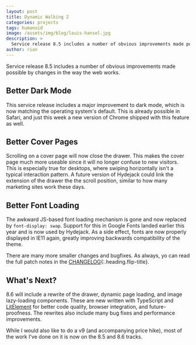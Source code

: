 ```yaml
---
layout: post
title: Dynamic Walking 2
categories: projects
tags: humanoid
image: /assets/img/blog/louis-hansel.jpg
description: >
  Service release 8.5 includes a number of obvious improvements made possible by changes in the way the web works.
author: rian
---
```


Service release 8.5 includes a number of obvious improvements made possible by changes in the way the web works.

## Better Dark Mode
This service release includes a major improvement to dark mode, which is now matching the operating system's default. This is already possible in Safari, and just this week a new version of Chrome shipped with this feature as well.

## Better Cover Pages
Scrolling on a cover page will now close the drawer. This makes the cover page much more useable since it will no longer confuse to new visitors. This is especially true for desktops, where swiping horizontally isn't a typical interaction pattern.
A future version of Hydejack could link the extension of the drawer the the scroll position, similar to how many marketing sites work these days.

## Better Font Loading
The awkward JS-based font loading mechanism is gone and now replaced by `font-display: swap`. Support for this in Google Fonts landed earlier this year and is now used by Hydejack. As a side effect, fonts are now properly displayed in IE11 again, greatly improving backwards compatibility of the theme.

There are many more smaller changes and bugfixes. As always, yo can read the full patch notes in the [CHANGELOG](../../CHANGELOG.md){:.heading.flip-title}.

## What's Next?
8.6 will include a rewrite of the drawer, dynamic page loading, and image lazy-loading components. These are new written with TypeScript and [LitElement](https://lit-element.polymer-project.org) for better code quality, browser integration, and future-proofness. The rewrites also include many bug fixes and performance improvements.

While I would also like to do a v9 (and accompanying price hike), most of the work I've done on it is now on the 8.5 and 8.6 tracks. 
